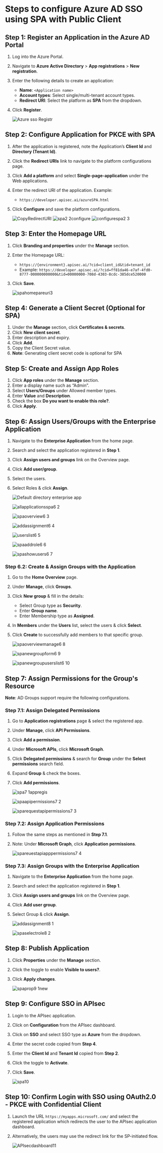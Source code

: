 # Steps to configure Azure AD SSO using SPA with Public Client

## Step 1: Register an Application in the Azure AD Portal
1. Log into the Azure Portal.
2. Navigate to **Azure Active Directory** > **App registrations** > **New registration**.
3. Enter the following details to create an application:
   - **Name**: `<Application name>`
   - **Account types**: Select single/multi-tenant account types.
   - **Redirect URI**: Select the platform as **SPA** from the dropdown.
4. Click **Register**.
   
   ![Azure sso Registr](https://github.com/user-attachments/assets/b78dda57-7240-4310-b25e-604e5e5eece7)


## Step 2: Configure Application for PKCE with SPA
1. After the application is registered, note the Application’s **Client Id** and **Directory (Tenant Id)**.
2. Click the **Redirect URIs** link to navigate to the platform configurations page.
3. Click **Add a platform** and select **Single-page-application** under the Web applications.
4. Enter the redirect URI of the application. Example:
   - `https://developer.apisec.ai/azureSPA.html`
5. Click **Configure** and save the platform configurations.
   
   ![CopyRedirectURI](https://github.com/user-attachments/assets/6ba2f08b-07ec-41db-882c-567236578caa)
   ![spa2 2configure](https://github.com/user-attachments/assets/74fb47b3-7f92-472e-b2ba-5d83497b03f3)
   ![configurespa2 3](https://github.com/user-attachments/assets/b2fd5517-f9d7-402e-a25d-b1f8504c6aa9)




## Step 3: Enter the Homepage URL
1. Click **Branding and properties** under the **Manage** section.
2. Enter the Homepage URL:
   - `https://{environment}.apisec.ai/?cid=client_id&tid=tenant_id`
   - Example: `https://developer.apisec.ai/?cid=ff81da46-e7af-4fd0-8777-000000000000&tid=00000000-708d-4303-8cdc-385dce520000`
3. Click **Save**.
   
   ![spahomepareuri3](https://github.com/user-attachments/assets/9a917c01-da8e-4ca0-b4d0-555107a387a6)


## Step 4: Generate a Client Secret (Optional for SPA)
1. Under the **Manage** section, click **Certificates & secrets**.
2. Click **New client secret**.
3. Enter description and expiry.
4. Click **Add**.
5. Copy the Client Secret value.
6. **Note**: Generating client secret code is optional for SPA  

## Step 5: Create and Assign App Roles
1. Click **App roles** under the **Manage** section.
2. Enter a display name such as “Admin”.
3. Select **Users/Groups** under Allowed member types.
4. Enter **Value** and **Description**.
5. Check the box **Do you want to enable this role?**.
6. Click **Apply**.

## Step 6: Assign Users/Groups with the Enterprise Application
1. Navigate to the **Enterprise Application** from the home page.
2. Search and select the application registered in **Step 1**.
3. Click **Assign users and groups** link on the Overview page.
4. Click **Add user/group**.
5. Select the users.
6. Select Roles & click **Assign**.

   ![Default directory enterprise app](https://github.com/user-attachments/assets/e4607a85-ea24-470a-a16e-c93e5223c867)

   ![allapplicationsspa6 2](https://github.com/user-attachments/assets/a99253eb-a72c-4140-8347-9c9933e8e135)

   ![spaoverview6 3](https://github.com/user-attachments/assets/e7fcfcee-b89c-49e0-a76d-6134a356bcca)

   ![addassignment6 4](https://github.com/user-attachments/assets/d08289e4-dab1-4eb5-a4a3-6d9feba356b6)

   ![userslist6 5](https://github.com/user-attachments/assets/b642d968-6d00-43ab-ba1b-4e379157f104)

   ![spaaddrole6 6](https://github.com/user-attachments/assets/6d6f57cc-2921-4c3e-83d0-8a0821372b64)

   ![spashowusers6 7](https://github.com/user-attachments/assets/9055d397-07e3-4451-8ae0-4852c27a7189)


### Step 6.2: Create & Assign Groups with the Application
1. Go to the **Home Overview** page.
2. Under **Manage**, click **Groups**.
3. Click **New group** & fill in the details:
   - Select Group type as **Security**.
   - Enter **Group name**.
   - Enter Membership type as **Assigned**.
4. In **Members** under the **Users** list, select the users & click **Select**.
5. Click **Create** to successfully add members to that specific group.

   ![spaoverviewmanage6 8](https://github.com/user-attachments/assets/f020ed8a-e872-4c68-ae14-272adff76a23)

   ![spanewgroupform6 9](https://github.com/user-attachments/assets/12a0cacc-f363-4b89-b7ee-38d95ac446f4)

   ![spanewgroupuserslist6 10](https://github.com/user-attachments/assets/128e209a-9d82-49c9-9537-7739e5a3c805)

## Step 7: Assign Permissions for the Group's Resource
**Note**: AD Groups support require the following configurations.

### Step 7.1: Assign Delegated Permissions
1. Go to **Application registrations** page & select the registered app.
2. Under **Manage**, click **API Permissions**.
3. Click **Add a permission**.
4. Under **Microsoft APIs**, click **Microsoft Graph**.
5. Click **Delegated permissions** & search for **Group** under the **Select permissions** search field.
6. Expand **Group** & check the boxes.
7. Click **Add permissions**.

   ![spa7 1appregis](https://github.com/user-attachments/assets/7cf05a66-2e20-41f3-aa59-ed74bf2e7202)

   ![spaapipermissions7 2](https://github.com/user-attachments/assets/76926a86-161b-4f7c-b3eb-349d4a41cfbb)

   ![sparequestapipermissions7 3](https://github.com/user-attachments/assets/a8e7b214-be8a-4f93-81de-c4179c43b571)

### Step 7.2: Assign Application Permissions
1. Follow the same steps as mentioned in **Step 7.1**.
2. Note: Under **Microsoft Graph**, click **Application permissions**.

   ![spareuestapiapppermissions7 4](https://github.com/user-attachments/assets/413b21b8-08ea-4358-b16c-85be7ac81acb)


### Step 7.3: Assign Groups with the Enterprise Application
1. Navigate to the **Enterprise Application** from the home page.
2. Search and select the application registered in **Step 1**.
3. Click **Assign users and groups** link on the Overview page.
4. Click **Add user group**.
5. Select Group & click **Assign**.

   ![addassignment8 1](https://github.com/user-attachments/assets/74843fff-b30b-4d86-a6c9-0d9b5a44f165)

   ![spaselectrole8 2](https://github.com/user-attachments/assets/2f90c4be-c34b-4a30-82f4-83d2f372e03c)

   
## Step 8: Publish Application
1. Click **Properties** under the **Manage** section.
2. Click the toggle to enable **Visible to users?**.
3. Click **Apply changes**.

   ![spaprop9 1new](https://github.com/user-attachments/assets/8eb1367c-8c27-4bf9-9af8-1f000fc4d2b9)


## Step 9: Configure SSO in APIsec
1. Login to the APIsec application.
2. Click on **Configuration** from the APIsec dashboard.
3. Click on **SSO** and select SSO type as **Azure** from the dropdown.
4. Enter the secret code copied from **Step 4**.
5. Enter the **Client Id** and **Tenant Id** copied from **Step 2**.
6. Click the toggle to **Activate**.
7. Click **Save**.

   ![spa10](https://github.com/user-attachments/assets/7610705c-f409-46cf-99cc-8d8a8ff22bde)


## Step 10: Confirm Login with SSO using OAuth2.0 - PKCE with Confidential Client
1. Launch the URL `https://myapps.microsoft.com/` and select the registered application which redirects the user to the APIsec application dashboard.
2. Alternatively, the users may use the redirect link for the SP-initiated flow.

   ![APIsecdashboard11](https://github.com/user-attachments/assets/68573970-9e2e-4291-be0c-345f65b7409d)

